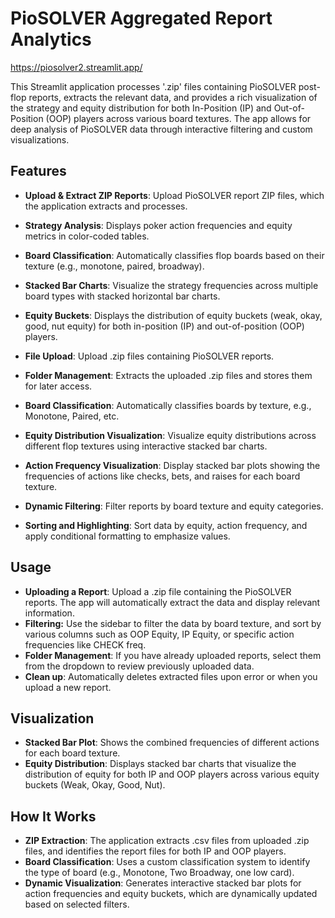 # PioSOLVER Aggregated Report Analytics
https://piosolver2.streamlit.app/

This Streamlit application processes '.zip' files containing PioSOLVER post-flop reports, extracts the relevant data, and provides a rich visualization of the strategy and equity distribution for both In-Position (IP) and Out-of-Position (OOP) players across various board textures. The app allows for deep analysis of PioSOLVER data through interactive filtering and custom visualizations.
## Features

- **Upload & Extract ZIP Reports**: Upload PioSOLVER report ZIP files, which the application extracts and processes.
- **Strategy Analysis**: Displays poker action frequencies and equity metrics in color-coded tables.
- **Board Classification**: Automatically classifies flop boards based on their texture (e.g., monotone, paired, broadway).
- **Stacked Bar Charts**: Visualize the strategy frequencies across multiple board types with stacked horizontal bar charts.
- **Equity Buckets**: Displays the distribution of equity buckets (weak, okay, good, nut equity) for both in-position (IP) and out-of-position (OOP) players.


- **File Upload**: Upload .zip files containing PioSOLVER reports.
- **Folder Management**: Extracts the uploaded .zip files and stores them for later access.
- **Board Classification**: Automatically classifies boards by texture, e.g., Monotone, Paired, etc.
- **Equity Distribution Visualization**: Visualize equity distributions across different flop textures using interactive stacked bar charts.
- **Action Frequency Visualization**: Display stacked bar plots showing the frequencies of actions like checks, bets, and raises for each board texture.
- **Dynamic Filtering**: Filter reports by board texture and equity categories.
- **Sorting and Highlighting**: Sort data by equity, action frequency, and apply conditional formatting to emphasize values.
## Usage

- **Uploading a Report**: Upload a .zip file containing the PioSOLVER reports. The app will automatically extract the data and display relevant information.
- **Filtering:** Use the sidebar to filter the data by board texture, and sort by various columns such as OOP Equity, IP Equity, or specific action frequencies like CHECK freq.
- **Folder Management**: If you have already uploaded reports, select them from the dropdown to review previously uploaded data.
- **Clean up**: Automatically deletes extracted files upon error or when you upload a new report.
## Visualization

- **Stacked Bar Plot**: Shows the combined frequencies of different actions for each board texture.
- **Equity Distribution**: Displays stacked bar charts that visualize the distribution of equity for both IP and OOP players across various equity buckets (Weak, Okay, Good, Nut).


## How It Works
- **ZIP Extraction**: The application extracts .csv files from uploaded .zip files, and identifies the report files for both IP and OOP players.
- **Board Classification**: Uses a custom classification system to identify the type of board (e.g., Monotone, Two Broadway, one low card).
- **Dynamic Visualization**: Generates interactive stacked bar plots for action frequencies and equity buckets, which are dynamically updated based on selected filters.

